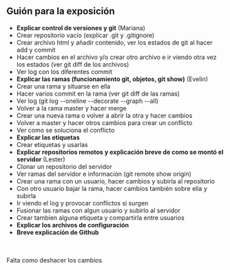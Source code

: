 <h2>Guión para la exposición </h2>

- <b>Explicar control de versiones y git</b> (Mariana)
- Crear repositorio vacío (explicar .git y .gitignore)
- Crear archivo html y añadir contenido, ver los estados de git al hacer add y commit 
- Hacer cambios en el archivo y/o crear otro archivo e ir viendo otra vez los estados (ver git diff de los archivos)
- Ver log con los diferentes commit
- <b>Explicar las ramas (funcionamiento git, objetos, git show)</b> (Evelin)
- Crear una rama y situarse en ella
- Hacer varios commit en la rama (ver git diff de las ramas)
- Ver log (git log --oneline --decorate --graph --all)
- Volver a la rama master y hacer merge
- Crear una nueva rama o volver a abrir la otra y hacer cambios
- Volver a master y hacer otros cambios para crear un conflicto
- Ver como se soluciona el conflicto
- <b>Explicar las etiquetas</b>
- Crear etiquetas y usarlas
- <b> Explicar repositorios remotos y explicación breve de como se montó el servidor </b> (Lester) 
- Clonar un repositorio del servidor
- Ver ramas del servidor e información (git remote show origin)
- Crear una rama con un usuario, hacer cambios y subirla al repositorio
- Con otro usuario bajar la rama, hacer cambios también sobre ella y subirla
- Ir viendo el log y provocar conflictos si surgen
- Fusionar las ramas con algun usuario y subirlo al servidor
- Crear tambien alguna etiqueta y compartirla entre usuarios
- <b> Explicar los archivos de configuración </b> 
- <b> Breve explicación de Github </b>

<br><br>
Falta como deshacer los cambios


